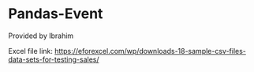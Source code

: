 # Pandas-Event
Provided by Ibrahim

Excel file link: https://eforexcel.com/wp/downloads-18-sample-csv-files-data-sets-for-testing-sales/
